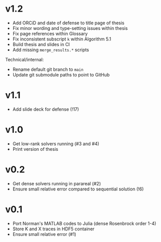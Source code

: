 # v1.2

- Add ORCiD and date of defense to title page of thesis
- Fix minor wording and type-setting issues within thesis
- Fix page references within Glossary
- Fix inconsistent subscript `k` within Algorithm 5.1
- Build thesis and slides in CI
- Add missing `merge_results.*` scripts

Technical/internal:
- Rename default git branch to `main`
- Update git submodule paths to point to GitHub

# v1.1

- Add slide deck for defense (!17)

# v1.0

- Get low-rank solvers running (#3 and #4)
- Print version of thesis

# v0.2

- Get dense solvers running in parareal (#2)
- Ensure small relative error compared to sequential solution (!6)

# v0.1

- Port Norman's MATLAB codes to Julia (dense Rosenbrock order 1-4)
- Store K and X traces in HDF5 container
- Ensure small relative error (#1)
